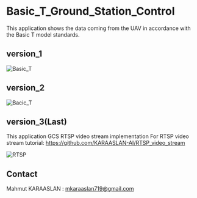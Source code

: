 # Basic_T_Ground_Station_Control

This application shows the data coming from the UAV in accordance with the Basic T model standards.

## version_1
![Basic_T](https://github.com/KARAASLAN-AI/Basic_T_Ground_Station_Control/blob/main/pygame%20window%202021-07-18%2013-09-14.gif)

## version_2
![Bacic_T](https://github.com/KARAASLAN-AI/Basic_T_Ground_Station_Control/blob/main/Raclab%20Aybars%202021-07-30%2019-29-06.gif)

## version_3(Last)

This application GCS RTSP video stream implementation
For RTSP video stream tutorial: 
https://github.com/KARAASLAN-AI/RTSP_video_stream

![RTSP](https://github.com/KARAASLAN-AI/Basic_T_Ground_Station_Control/blob/main/ezgif.com-gif-maker.gif)

## Contact

Mahmut KARAASLAN : mkaraaslan719@gmail.com

